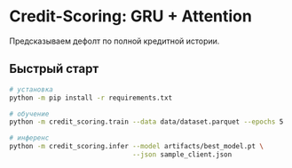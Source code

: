 # Credit-Scoring: GRU + Attention

Предсказываем дефолт по полной кредитной истории.

## Быстрый старт

```bash
# установка
python -m pip install -r requirements.txt

# обучение
python -m credit_scoring.train --data data/dataset.parquet --epochs 5

# инференс
python -m credit_scoring.infer --model artifacts/best_model.pt \
                               --json sample_client.json
